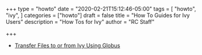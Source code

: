 +++
type = "howto"
date = "2020-02-21T15:12:46-05:00"
tags = [
  "howto",
  "ivy",
]
categories = ["howto"]
draft = false
title = "How To Guides for Ivy Users"
description = "How Tos for Ivy"
author = "RC Staff"

+++

* [Transfer Files to or from Ivy Using Globus](/userinfo/howtos/ivy/secure-globus-transfer)
